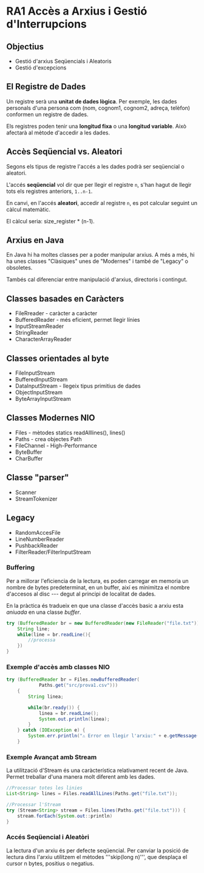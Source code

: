 # RA1 Accès a Arxius i Gestió d'Interrupcions

## Objectius

* Gestió d'arxius Seqüencials i Aleatoris
* Gestió d'excepcions

## El Registre de Dades

Un registre serà una **unitat de dades lògica**. Per exemple, les dades personals d'una persona com (nom, cognom1, cognom2, adreça, telèfon) conformen un registre de dades.

Els registres poden tenir una **longitud fixa** o una **longitud variable**. Això afectarà al mètode d'accedir a les dades.

## Accès Seqüencial vs. Aleatori

Segons els tipus de registre l'accés a les dades podrà ser seqüencial o aleatori.

L'accés **seqüencial** vol dir que per llegir el registre `n`, s'han hagut de llegir tots els registres anteriors, `1..n-1`.

En canvi, en l'accés **aleatori**, accedir al registre `n`, es pot calcular seguint un càlcul matemàtic.

El càlcul seria: size\_register \* (n-1).

## Arxius en Java

En Java hi ha moltes classes per a poder manipular arxius. A més a més, hi ha unes classes "Clàsiques" unes de "Modernes" i també de "Legacy" o obsoletes.

Tambés cal diferenciar entre manipulació d'arxius, directoris i contingut.

## Classes basades en Caràcters
* FileRreader - caràcter a caràcter
* BufferedReader - més eficient, permet llegir línies
* InputStreamReader
* StringReader
* CharacterArrayReader
  
## Classes orientades al byte
* FileInputStream
* BufferedInputStream
* DataInputStream - llegeix tipus primitius de dades
* ObjectInputStream
* ByteArrayInputStream

## Classes Modernes NIO
* Files - mètodes statics readAlllines(), lines()
* Paths - crea objectes Path
* FileChannel - High-Performance
* ByteBuffer
* CharBuffer

## Classe "parser"
* Scanner
* StreamTokenizer

## Legacy
* RandomAccesFile
* LineNumberReader
* PushbackReader
* FilterReader/FilterInputStream

### Buffering

Per a millorar l'eficiencia de la lectura, es poden carregar en memoria un nombre de bytes predeterminat, en un buffer, així es minimitza el nombre d'accesos al disc --- degut al principi de localitat de dades.

En la pràctica és tradueix en que una classe d'accès basic a arxiu esta *aniuada* en una classe *buffer*.

```java
try (BufferedReader br = new BufferedReader(new FileReader("file.txt"))){
    String line;
    while(line = br.readLine(){
        //processa
    })
}
```

### Exemple d'accès amb classes NIO

```java
try (BufferedReader br = Files.newBufferedReader(
            Paths.get("src/prova1.csv")))
    {
        String linea;

        while(br.ready()) {
            linea = br.readLine();
            System.out.println(linea);
        }
    } catch (IOException e) {
        System.err.println("⚠ Error en llegir l'arxiu:" + e.getMessage());
    }
```

### Exemple Avançat amb Stream

La utilització d'Stream és una caràcterística relativament recent de Java. Permet treballar d'una manera molt diferent amb les dades.

```java
//Processar totes les linies
List<String> lines = Files.readAllLines(Paths.get("file.txt"));

//Processar l'Stream
try (Stream<String> stream = Files.lines(Paths.get("file.txt"))) {
    stream.forEach(System.out::println)
}
```

### Accés Seqüencial i Aleatòri

La lectura d'un arxiu és per defecte seqüencial.
Per canviar la posició de lectura dins l'arxiu utilitzem el mètodes '''skip(long n)''', que desplaça el cursor n bytes, positius o negatius.

